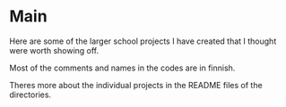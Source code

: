 # Main

Here are some of the larger school projects I have created that I thought were worth showing off.

Most of the comments and names in the codes are in finnish.

Theres more about the individual projects in the README files of the directories.

